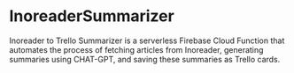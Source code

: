 # InoreaderSummarizer
Inoreader to Trello Summarizer is a serverless Firebase Cloud Function that automates the process of fetching articles from Inoreader, generating summaries using CHAT-GPT, and saving these summaries as Trello cards.
